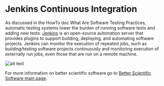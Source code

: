 # Jenkins Continuous Integration

As discussed in the HowTo doc What Are Software Testing Practices, automatic testing systems lower the burden of running software tests and adding new tests.  [Jenkins](https://jenkins.io/ "Jenkins Homepage") is an open-source automation server that provides plugins to support building, deploying, and automating software projects. Jenkins can monitor the execution of repeated jobs, such as building/testing software projects continuously and monitoring execution of externally run jobs, even those that are run on a remote machine. 

![alt text](https://jenkins.io/images/226px-Jenkins_logo.svg.png "Jenkins Logo")

For more information on better scientific software go to [Better Scientific Software main page](http://betterscientificsoftware.info).

<!--- 
Content area:  tools
Filters: reliability, testing, continuous integration 
--->
